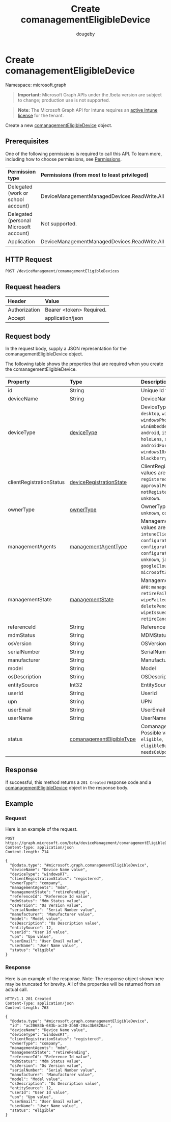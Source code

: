 ﻿---
title: "Create comanagementEligibleDevice"
description: "Create a new comanagementEligibleDevice object."
author: "dougeby"
localization_priority: Normal
ms.prod: "intune"
doc_type: apiPageType
---

# Create comanagementEligibleDevice

Namespace: microsoft.graph

> **Important:** Microsoft Graph APIs under the /beta version are subject to change; production use is not supported.

> **Note:** The Microsoft Graph API for Intune requires an [active Intune license](https://go.microsoft.com/fwlink/?linkid=839381) for the tenant.

Create a new [comanagementEligibleDevice](../resources/intune-devices-comanagementeligibledevice.md) object.

## Prerequisites

One of the following permissions is required to call this API. To learn more, including how to choose permissions, see [Permissions](/graph/permissions-reference).

| Permission type                        | Permissions (from most to least privileged)  |
| :------------------------------------- | :------------------------------------------- |
| Delegated (work or school account)     | DeviceManagementManagedDevices.ReadWrite.All |
| Delegated (personal Microsoft account) | Not supported.                               |
| Application                            | DeviceManagementManagedDevices.ReadWrite.All |

## HTTP Request

<!-- {
  "blockType": "ignored"
}
-->

```http
POST /deviceManagement/comanagementEligibleDevices
```

## Request headers

| Header        | Value                          |
| :------------ | :----------------------------- |
| Authorization | Bearer &lt;token&gt; Required. |
| Accept        | application/json               |

## Request body

In the request body, supply a JSON representation for the comanagementEligibleDevice object.

The following table shows the properties that are required when you create the comanagementEligibleDevice.

| Property                 | Type                                                                                | Description                                                                                                                                                                                                                                                                                                                                 |
| :----------------------- | :---------------------------------------------------------------------------------- | :------------------------------------------------------------------------------------------------------------------------------------------------------------------------------------------------------------------------------------------------------------------------------------------------------------------------------------------ |
| id                       | String                                                                              | Unique Id for the device                                                                                                                                                                                                                                                                                                                    |
| deviceName               | String                                                                              | DeviceName                                                                                                                                                                                                                                                                                                                                  |
| deviceType               | [deviceType](../resources/intune-shared-devicetype.md)                              | DeviceType. Possible values are: `desktop`, `windowsRT`, `winMO6`, `nokia`, `windowsPhone`, `mac`, `winCE`, `winEmbedded`, `iPhone`, `iPad`, `iPod`, `android`, `iSocConsumer`, `unix`, `macMDM`, `holoLens`, `surfaceHub`, `androidForWork`, `androidEnterprise`, `windows10x`, `androidnGMS`, `cloudPC`, `blackberry`, `palm`, `unknown`. |
| clientRegistrationStatus | [deviceRegistrationState](../resources/intune-devices-deviceregistrationstate.md)   | ClientRegistrationStatus. Possible values are: `notRegistered`, `registered`, `revoked`, `keyConflict`, `approvalPending`, `certificateReset`, `notRegisteredPendingEnrollment`, `unknown`.                                                                                                                                                 |
| ownerType                | [ownerType](../resources/intune-shared-ownertype.md)                                | OwnerType. Possible values are: `unknown`, `company`, `personal`.                                                                                                                                                                                                                                                                           |
| managementAgents         | [managementAgentType](../resources/intune-shared-managementagenttype.md)            | ManagementAgents. Possible values are: `eas`, `mdm`, `easMdm`, `intuneClient`, `easIntuneClient`, `configurationManagerClient`, `configurationManagerClientMdm`, `configurationManagerClientMdmEas`, `unknown`, `jamf`, `googleCloudDevicePolicyController`, `microsoft365ManagedMdm`.                                                      |
| managementState          | [managementState](../resources/intune-devices-managementstate.md)                   | ManagementState. Possible values are: `managed`, `retirePending`, `retireFailed`, `wipePending`, `wipeFailed`, `unhealthy`, `deletePending`, `retireIssued`, `wipeIssued`, `wipeCanceled`, `retireCanceled`, `discovered`.                                                                                                                  |
| referenceId              | String                                                                              | ReferenceId                                                                                                                                                                                                                                                                                                                                 |
| mdmStatus                | String                                                                              | MDMStatus                                                                                                                                                                                                                                                                                                                                   |
| osVersion                | String                                                                              | OSVersion                                                                                                                                                                                                                                                                                                                                   |
| serialNumber             | String                                                                              | SerialNumber                                                                                                                                                                                                                                                                                                                                |
| manufacturer             | String                                                                              | Manufacturer                                                                                                                                                                                                                                                                                                                                |
| model                    | String                                                                              | Model                                                                                                                                                                                                                                                                                                                                       |
| osDescription            | String                                                                              | OSDescription                                                                                                                                                                                                                                                                                                                               |
| entitySource             | Int32                                                                               | EntitySource                                                                                                                                                                                                                                                                                                                                |
| userId                   | String                                                                              | UserId                                                                                                                                                                                                                                                                                                                                      |
| upn                      | String                                                                              | UPN                                                                                                                                                                                                                                                                                                                                         |
| userEmail                | String                                                                              | UserEmail                                                                                                                                                                                                                                                                                                                                   |
| userName                 | String                                                                              | UserName                                                                                                                                                                                                                                                                                                                                    |
| status                   | [comanagementEligibleType](../resources/intune-devices-comanagementeligibletype.md) | ComanagementEligibleStatus. Possible values are: `comanaged`, `eligible`, `eligibleButNotAzureAdJoined`, `needsOsUpdate`, `ineligible`.                                                                                                                                                                                                     |

## Response

If successful, this method returns a `201 Created` response code and a [comanagementEligibleDevice](../resources/intune-devices-comanagementeligibledevice.md) object in the response body.

## Example

### Request

Here is an example of the request.

```http
POST https://graph.microsoft.com/beta/deviceManagement/comanagementEligibleDevices
Content-type: application/json
Content-length: 714

{
  "@odata.type": "#microsoft.graph.comanagementEligibleDevice",
  "deviceName": "Device Name value",
  "deviceType": "windowsRT",
  "clientRegistrationStatus": "registered",
  "ownerType": "company",
  "managementAgents": "mdm",
  "managementState": "retirePending",
  "referenceId": "Reference Id value",
  "mdmStatus": "Mdm Status value",
  "osVersion": "Os Version value",
  "serialNumber": "Serial Number value",
  "manufacturer": "Manufacturer value",
  "model": "Model value",
  "osDescription": "Os Description value",
  "entitySource": 12,
  "userId": "User Id value",
  "upn": "Upn value",
  "userEmail": "User Email value",
  "userName": "User Name value",
  "status": "eligible"
}
```

### Response

Here is an example of the response. Note: The response object shown here may be truncated for brevity. All of the properties will be returned from an actual call.

```http
HTTP/1.1 201 Created
Content-Type: application/json
Content-Length: 763

{
  "@odata.type": "#microsoft.graph.comanagementEligibleDevice",
  "id": "ac20683b-683b-ac20-3b68-20ac3b6820ac",
  "deviceName": "Device Name value",
  "deviceType": "windowsRT",
  "clientRegistrationStatus": "registered",
  "ownerType": "company",
  "managementAgents": "mdm",
  "managementState": "retirePending",
  "referenceId": "Reference Id value",
  "mdmStatus": "Mdm Status value",
  "osVersion": "Os Version value",
  "serialNumber": "Serial Number value",
  "manufacturer": "Manufacturer value",
  "model": "Model value",
  "osDescription": "Os Description value",
  "entitySource": 12,
  "userId": "User Id value",
  "upn": "Upn value",
  "userEmail": "User Email value",
  "userName": "User Name value",
  "status": "eligible"
}
```
